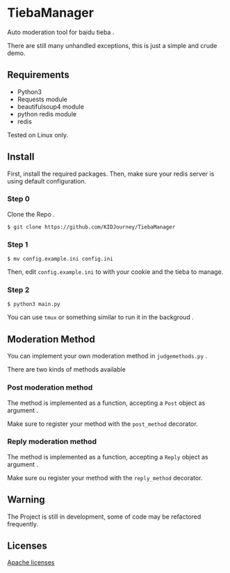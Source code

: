 # TiebaManager
Auto moderation tool for baidu tieba .

There are still many unhandled exceptions, this is just a simple and crude demo.

## Requirements
* Python3
* Requests module
* beautifulsoup4 module
* python redis module
* redis

Tested on Linux only.

## Install

First, install the required packages. Then, make sure your redis server is using default configuration.

### Step 0
Clone the Repo .
```
$ git clone https://github.com/KIDJourney/TiebaManager
```
### Step 1
```
$ mv config.example.ini config.ini
```

Then, edit ```config.example.ini``` to with your cookie and the tieba to manage.

### Step 2
```
$ python3 main.py 
```
You can use ```tmux``` or something similar to run it in the backgroud .

## Moderation Method

You can implement your own moderation method in ```judgemethods.py``` .

There are two kinds of methods available

### Post moderation method

The method is implemented as a function, accepting a ```Post``` object as argument .

Make sure to register your method with the ```post_method``` decorator.

### Reply moderation method

The method is implemented as a function, accepting a ```Reply``` object as argument .

Make sure ou register your method with the ```reply_method``` decorator.

## Warning

The Project is still in development, some of code may be refactored frequently.

## Licenses
[Apache licenses](http://choosealicense.com/licenses/apache-2.0/)
